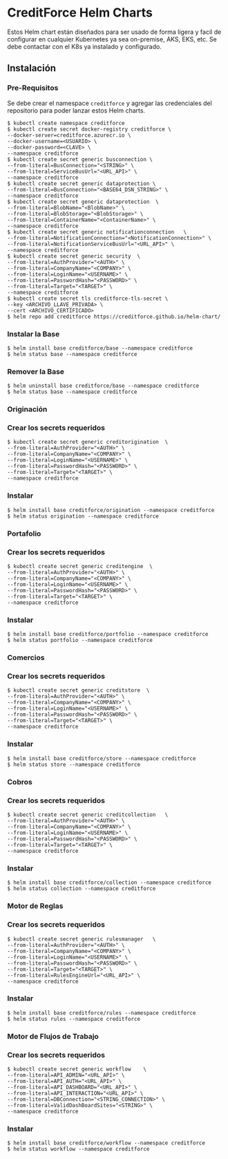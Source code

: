 # CreditForce Helm Charts

Estos Helm chart están diseñados para ser usado de forma ligera y facil de configurar en cualquier Kubernetes ya sea on-premise, AKS, EKS, etc. Se debe contactar con el K8s ya instalado y configurado.

## Instalación

### Pre-Requisitos

Se debe crear el namespace `creditforce` y agregar las credenciales del repositorio para poder lanzar estos Helm charts.

```console
$ kubectl create namespace creditforce
$ kubectl create secret docker-registry creditforce \
--docker-server=creditforce.azurecr.io \
--docker-username=<USUARIO> \
--docker-password=<CLAVE> \
--namespace creditforce
$ kubectl create secret generic busconnection \
--from-literal=BusConnection="<STRING>" \
--from-literal=ServiceBusUrl="<URL_API>" \
--namespace creditforce
$ kubectl create secret generic dataprotection \
--from-literal=BusConnection="<BASE64_DSN_STRING>" \
--namespace creditforce
$ kubectl create secret generic dataprotection  \
--from-literal=BlobName="<BlobName>" \
--from-literal=BlobStorage="<BlobStorage>" \
--from-literal=ContainerName="<ContainerName>" \
--namespace creditforce
$ kubectl create secret generic notificationconnection   \
--from-literal=NotificationConnection="<NotificationConnection>" \
--from-literal=NotificationServiceBusUrl="<URL_API>" \
--namespace creditforce
$ kubectl create secret generic security  \
--from-literal=AuthProvider="<AUTH>" \
--from-literal=CompanyName="<COMPANY>" \
--from-literal=LoginName="<USERNAME>" \
--from-literal=PasswordHash="<PASSWORD>" \
--from-literal=Target="<TARGET>" \
--namespace creditforce
$ kubectl create secret tls creditforce-tls-secret \
--key <ARCHIVO_LLAVE_PRIVADA> \
--cert <ARCHIVO_CERTIFICADO>
$ helm repo add creditforce https://creditforce.github.io/helm-chart/
```

### Instalar la Base

```console
$ helm install base creditforce/base --namespace creditforce
$ helm status base --namespace creditforce
```

### Remover la Base

```console
$ helm uninstall base creditforce/base --namespace creditforce
$ helm status base --namespace creditforce
```

### Originación

### Crear los secrets requeridos

```console
$ kubectl create secret generic creditorigination  \
--from-literal=AuthProvider="<AUTH>" \
--from-literal=CompanyName="<COMPANY>" \
--from-literal=LoginName="<USERNAME>" \
--from-literal=PasswordHash="<PASSWORD>" \
--from-literal=Target="<TARGET>" \
--namespace creditforce
```
### Instalar

```console
$ helm install base creditforce/origination --namespace creditforce
$ helm status origination --namespace creditforce
```

### Portafolio

### Crear los secrets requeridos

```console
$ kubectl create secret generic creditengine  \
--from-literal=AuthProvider="<AUTH>" \
--from-literal=CompanyName="<COMPANY>" \
--from-literal=LoginName="<USERNAME>" \
--from-literal=PasswordHash="<PASSWORD>" \
--from-literal=Target="<TARGET>" \
--namespace creditforce
```
### Instalar

```console
$ helm install base creditforce/portfolio --namespace creditforce
$ helm status portfolio --namespace creditforce
```

### Comercios

### Crear los secrets requeridos

```console
$ kubectl create secret generic creditstore  \
--from-literal=AuthProvider="<AUTH>" \
--from-literal=CompanyName="<COMPANY>" \
--from-literal=LoginName="<USERNAME>" \
--from-literal=PasswordHash="<PASSWORD>" \
--from-literal=Target="<TARGET>" \
--namespace creditforce
```

### Instalar

```console
$ helm install base creditforce/store --namespace creditforce
$ helm status store --namespace creditforce
```

### Cobros

### Crear los secrets requeridos

```console
$ kubectl create secret generic creditcollection   \
--from-literal=AuthProvider="<AUTH>" \
--from-literal=CompanyName="<COMPANY>" \
--from-literal=LoginName="<USERNAME>" \
--from-literal=PasswordHash="<PASSWORD>" \
--from-literal=Target="<TARGET>" \
--namespace creditforce
```
### Instalar

```console
$ helm install base creditforce/collection --namespace creditforce
$ helm status collection --namespace creditforce
```

### Motor de Reglas

### Crear los secrets requeridos

```console
$ kubectl create secret generic rulesmanager   \
--from-literal=AuthProvider="<AUTH>" \
--from-literal=CompanyName="<COMPANY>" \
--from-literal=LoginName="<USERNAME>" \
--from-literal=PasswordHash="<PASSWORD>" \
--from-literal=Target="<TARGET>" \
--from-literal=RulesEngineUrl="<URL_API>" \
--namespace creditforce
```

### Instalar

```console
$ helm install base creditforce/rules --namespace creditforce
$ helm status rules --namespace creditforce
```

### Motor de Flujos de Trabajo

### Crear los secrets requeridos

```console
$ kubectl create secret generic workflow    \
--from-literal=API_ADMIN="<URL_API>" \
--from-literal=API_AUTH="<URL_API>" \
--from-literal=API_DASHBOARD="<URL_API>" \
--from-literal=API_INTERACTION="<URL_API>" \
--from-literal=DBConnection="<STRING_CONNECTION>" \
--from-literal=ValidDashBoardSites="<STRING>" \
--namespace creditforce
```
### Instalar

```console
$ helm install base creditforce/workflow --namespace creditforce
$ helm status workflow --namespace creditforce
```
